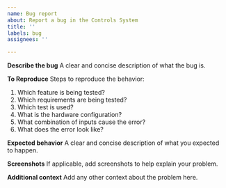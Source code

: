 ```yaml
---
name: Bug report
about: Report a bug in the Controls System
title: ''
labels: bug
assignees: ''

---
```


**Describe the bug**
A clear and concise description of what the bug is.

**To Reproduce**
Steps to reproduce the behavior:
1. Which feature is being tested?
2. Which requirements are being tested?
3. Which test is used?
4. What is the hardware configuration?
5. What combination of inputs cause the error?
6. What does the error look like?

**Expected behavior**
A clear and concise description of what you expected to happen.

**Screenshots**
If applicable, add screenshots to help explain your problem.

**Additional context**
Add any other context about the problem here.
